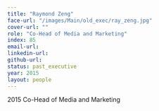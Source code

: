```yaml
---
title: "Raymond Zeng"
face-url: "/images/Main/old_exec/ray_zeng.jpg"
cover-url: ""
role: "Co-Head of Media and Marketing"
index: 85
email-url:
linkedin-url:
github-url:
status: past_executive
year: 2015
layout: people
---
```

2015 Co-Head of Media and Marketing
